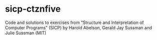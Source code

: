 # sicp-ctznfive
Code and solutions to exercises from "Structure and Interpretation of Computer Programs" (SICP) by Harold Abelson, Gerald Jay Sussman and Julie Sussman (MIT) 
